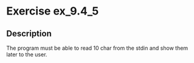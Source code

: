 # Exercise ex_9.4_5

## Description
The program must be able to read 10 char from the stdin and show them
later to the user.
